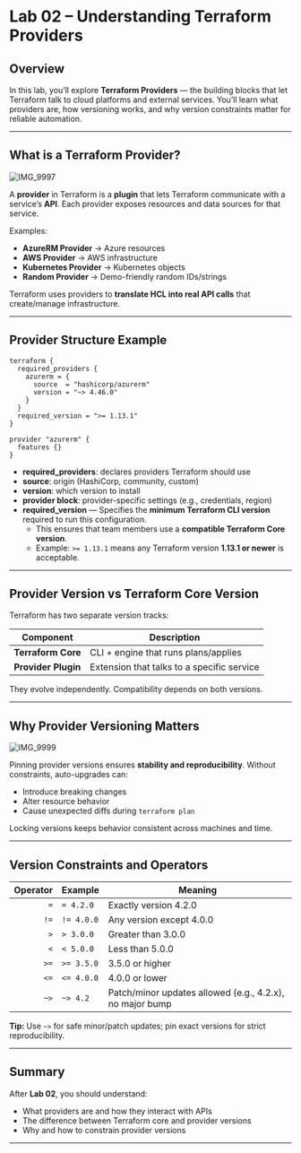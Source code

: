 # Lab 02 – Understanding Terraform Providers

## Overview

In this lab, you’ll explore **Terraform Providers** — the building blocks that let Terraform talk to cloud platforms and external services. You’ll learn what providers are, how versioning works, and why version constraints matter for reliable automation.

---

## What is a Terraform Provider?

![IMG_9997](https://github.com/user-attachments/assets/4402866b-4368-43a5-a550-77f0c10e6b0d)

A **provider** in Terraform is a **plugin** that lets Terraform communicate with a service’s **API**. Each provider exposes resources and data sources for that service.

Examples:
- **AzureRM Provider** → Azure resources
- **AWS Provider** → AWS infrastructure
- **Kubernetes Provider** → Kubernetes objects
- **Random Provider** → Demo-friendly random IDs/strings

Terraform uses providers to **translate HCL into real API calls** that create/manage infrastructure.

---

## Provider Structure Example

```hcl
terraform {
  required_providers {
    azurerm = {
      source  = "hashicorp/azurerm"
      version = "~> 4.46.0"
    }
  }
  required_version = ">= 1.13.1"
}

provider "azurerm" {
  features {}
}
```

- **required_providers**: declares providers Terraform should use  
- **source**: origin (HashiCorp, community, custom)  
- **version**: which version to install  
- **provider block**: provider-specific settings (e.g., credentials, region)
- **required_version** — Specifies the **minimum Terraform CLI version** required to run this configuration.  
  - This ensures that team members use a **compatible Terraform Core version**.  
  - Example: `>= 1.13.1` means any Terraform version **1.13.1 or newer** is acceptable.

---

## Provider Version vs Terraform Core Version

Terraform has two separate version tracks:

| Component            | Description                                  |
|---------------------|----------------------------------------------|
| **Terraform Core**  | CLI + engine that runs plans/applies         |
| **Provider Plugin** | Extension that talks to a specific service   |

They evolve independently. Compatibility depends on both versions.

---

## Why Provider Versioning Matters

![IMG_9999](https://github.com/user-attachments/assets/f010206c-78a2-40e8-8caa-e193bb153f8d)


Pinning provider versions ensures **stability and reproducibility**. Without constraints, auto-upgrades can:
- Introduce breaking changes  
- Alter resource behavior  
- Cause unexpected diffs during `terraform plan`

Locking versions keeps behavior consistent across machines and time.

---

## Version Constraints and Operators

| Operator | Example       | Meaning                                         |
|---------:|---------------|-------------------------------------------------|
| `=`      | `= 4.2.0`     | Exactly version 4.2.0                           |
| `!=`     | `!= 4.0.0`    | Any version except 4.0.0                        |
| `>`      | `> 3.0.0`     | Greater than 3.0.0                              |
| `<`      | `< 5.0.0`     | Less than 5.0.0                                 |
| `>=`     | `>= 3.5.0`    | 3.5.0 or higher                                 |
| `<=`     | `<= 4.0.0`    | 4.0.0 or lower                                  |
| `~>`     | `~> 4.2`      | Patch/minor updates allowed (e.g., 4.2.x), no major bump |

**Tip:** Use `~>` for safe minor/patch updates; pin exact versions for strict reproducibility.

---

## Summary

After **Lab 02**, you should understand:
- What providers are and how they interact with APIs  
- The difference between Terraform core and provider versions  
- Why and how to constrain provider versions

---

